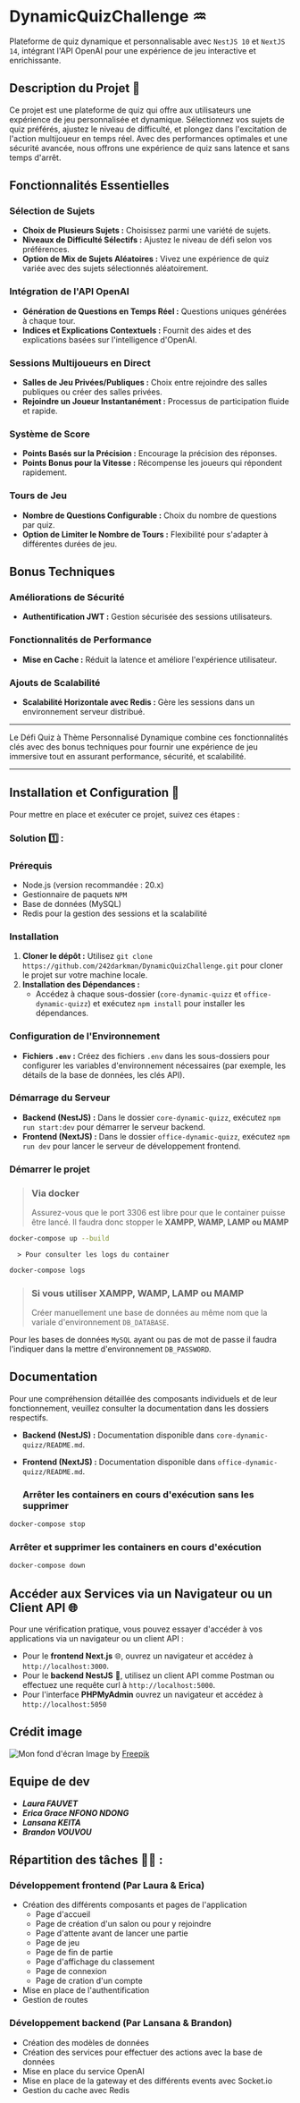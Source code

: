 # DynamicQuizChallenge ♒

Plateforme de quiz dynamique et personnalisable avec `NestJS 10` et `NextJS 14`, intégrant l'API OpenAI pour une expérience de jeu interactive et enrichissante.

## Description du Projet 📔

Ce projet est une plateforme de quiz qui offre aux utilisateurs une expérience de jeu personnalisée et dynamique. Sélectionnez vos sujets de quiz préférés, ajustez le niveau de difficulté, et plongez dans l'excitation de l'action multijoueur en temps réel. Avec des performances optimales et une sécurité avancée, nous offrons une expérience de quiz sans latence et sans temps d'arrêt.

## Fonctionnalités Essentielles

### Sélection de Sujets

- **Choix de Plusieurs Sujets :** Choisissez parmi une variété de sujets.
- **Niveaux de Difficulté Sélectifs :** Ajustez le niveau de défi selon vos préférences.
- **Option de Mix de Sujets Aléatoires :** Vivez une expérience de quiz variée avec des sujets sélectionnés aléatoirement.

### Intégration de l'API OpenAI

- **Génération de Questions en Temps Réel :** Questions uniques générées à chaque tour.
- **Indices et Explications Contextuels :** Fournit des aides et des explications basées sur l'intelligence d'OpenAI.

### Sessions Multijoueurs en Direct

- **Salles de Jeu Privées/Publiques :** Choix entre rejoindre des salles publiques ou créer des salles privées.
- **Rejoindre un Joueur Instantanément :** Processus de participation fluide et rapide.

### Système de Score

- **Points Basés sur la Précision :** Encourage la précision des réponses.
- **Points Bonus pour la Vitesse :** Récompense les joueurs qui répondent rapidement.

### Tours de Jeu

- **Nombre de Questions Configurable :** Choix du nombre de questions par quiz.
- **Option de Limiter le Nombre de Tours :** Flexibilité pour s'adapter à différentes durées de jeu.

## Bonus Techniques

### Améliorations de Sécurité

- **Authentification JWT :** Gestion sécurisée des sessions utilisateurs.

### Fonctionnalités de Performance

- **Mise en Cache :** Réduit la latence et améliore l'expérience utilisateur.

### Ajouts de Scalabilité

- **Scalabilité Horizontale avec Redis :** Gère les sessions dans un environnement serveur distribué.

---

Le Défi Quiz à Thème Personnalisé Dynamique combine ces fonctionnalités clés avec des bonus techniques pour fournir une expérience de jeu immersive tout en assurant performance, sécurité, et scalabilité.

---

## Installation et Configuration 🚩

Pour mettre en place et exécuter ce projet, suivez ces étapes :

### Solution 1️⃣ :

### Prérequis

- Node.js (version recommandée : 20.x)
- Gestionnaire de paquets `NPM`
- Base de données (MySQL)
- Redis pour la gestion des sessions et la scalabilité

### Installation

1. **Cloner le dépôt :** Utilisez `git clone https://github.com/242darkman/DynamicQuizChallenge.git` pour cloner le projet sur votre machine locale.
2. **Installation des Dépendances :**
   - Accédez à chaque sous-dossier (`core-dynamic-quizz` et `office-dynamic-quizz`) et exécutez `npm install` pour installer les dépendances.

### Configuration de l'Environnement

- **Fichiers `.env` :** Créez des fichiers `.env` dans les sous-dossiers pour configurer les variables d'environnement nécessaires (par exemple, les détails de la base de données, les clés API).

### Démarrage du Serveur

- **Backend (NestJS) :** Dans le dossier `core-dynamic-quizz`, exécutez `npm run start:dev` pour démarrer le serveur backend.
- **Frontend (NextJS) :** Dans le dossier `office-dynamic-quizz`, exécutez `npm run dev` pour lancer le serveur de développement frontend.

### Démarrer le projet

> ### Via docker
>
> Assurez-vous que le port 3306 est libre pour que le container puisse être lancé. Il faudra donc stopper le **XAMPP, WAMP, LAMP ou MAMP**

```bash
docker-compose up --build
```

      > Pour consulter les logs du container

```bash
docker-compose logs
```

> ### Si vous utiliser **XAMPP, WAMP, LAMP ou MAMP**
>
> Créer manuellement une base de données au même nom que la variale d'environnement `DB_DATABASE`.

Pour les bases de données `MySQL` ayant ou pas de mot de passe il faudra l'indiquer dans la mettre d'environnement `DB_PASSWORD`.

## Documentation

Pour une compréhension détaillée des composants individuels et de leur fonctionnement, veuillez consulter la documentation dans les dossiers respectifs.

- **Backend (NestJS) :** Documentation disponible dans `core-dynamic-quizz/README.md`.
- **Frontend (NextJS) :** Documentation disponible dans `office-dynamic-quizz/README.md`.

  ### Arrêter les containers en cours d'exécution sans les supprimer

```bash
docker-compose stop
```

### Arrêter et supprimer les containers en cours d'exécution

```bash
docker-compose down
```

## Accéder aux Services via un Navigateur ou un Client API 🌐

Pour une vérification pratique, vous pouvez essayer d'accéder à vos applications via un navigateur ou un client API :

- Pour le **frontend Next.js** 🌐, ouvrez un navigateur et accédez à `http://localhost:3000`.
- Pour le **backend NestJS** 🔧, utilisez un client API comme Postman ou effectuez une requête curl à `http://localhost:5000`.
- Pour l'interface **PHPMyAdmin** ouvrez un navigateur et accédez à `http://localhost:5050`

## Crédit image

![Mon fond d'écran](/packages/office-dynamic-quizz/public/landscape.svg)
Image by <a href="https://www.freepik.com/free-vector/gradient-mountain-landscape_20008474.htm#query=landscape&position=12&from_view=search&track=sph&uuid=9b9ee8a6-ab6d-4a57-a261-097e7af08fa2">Freepik</a>


## Equipe de dev
 * **_Laura FAUVET_**
 * **_Erica Grace NFONO NDONG_**
 * **_Lansana KEITA_**
 * **_Brandon VOUVOU_** 

  ## Répartition des tâches 🧑‍💼 :
  ### Développement frontend (Par Laura & Erica)
  * Création des différents composants et pages de l'application
    * Page d'accueil
    * Page de création d'un salon ou pour y rejoindre
    * Page d'attente avant de lancer une partie
    * Page de jeu
    * Page de fin de partie
    * Page d'affichage du classement
    * Page de connexion
    * Page de cration d'un compte
  * Mise en place de l'authentification
  * Gestion de routes

  ### Développement backend (Par Lansana & Brandon)
  * Création des modèles de données
  * Création des services pour effectuer des actions avec la base de données
  * Mise en place du service OpenAI
  * Mise en place de la gateway et des différents events avec Socket.io
  * Gestion du cache avec Redis